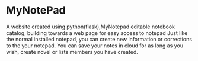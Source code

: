 # MyNotePad
A website created using python(flask),MyNotepad editable notebook catalog, building towards a web page for easy access to notepad         Just like the normal installed notepad, you can create new information or corrections to the your notepad. You can save your notes in cloud for as long as you wish, create novel or lists members you have created.
